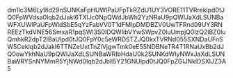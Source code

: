 dm1lc3M6Ly9ld29nSUNKaFpHUWlPaUFpTkRZdU1UY3VORE11TVRreklpd0tJQ0FpWVdsa0lqb2dJakl6TXlJc0NpQWdJbWh2YzNRaU9pQWlJaXdLSUNBaWFXUWlPaUFpWldSbE5qYzFabVV0T1dFMlpDMDBZV0UwTFRnd09UY3RNREEzTkdVNE56SmxaR1pqSWl3S0lDQWlibVYwSWpvZ0luUmpjQ0lzQ2lBZ0luQmhkR2dpT2lBaUlpd0tJQ0FpY0c5eWRDSTZJQ0kxTVRNd055SXNDaUFnSW5Ceklqb2dJakl6TTNZeUxtTnZiVjgwTmk0eE55NDBNeTR4T1RNaUxBb2dJQ0owYkhNaU9pQWlJaXdLSUNBaWRIbHdaU0k2SUNKdWIyNWxJaXdLSUNBaWRYSnNYMmR5YjNWd0lqb2dJbll5Y21GNUlpd0tJQ0FpZGlJNklDSXlJZ3A5
